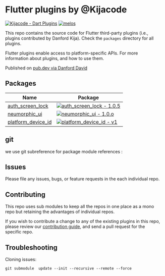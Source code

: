# Flutter plugins by @Kijacode

[![Kijacode - Dart Plugins](https://img.shields.io/badge/Kijacode-Dart_Plugins-2ea44f)](https://)
[![melos](https://img.shields.io/badge/maintained%20with-melos-f700ff.svg?style=flat-square)](https://github.com/invertase/melos)

This repo contains the source code for
Flutter third-party plugins (i.e., plugins contributed by Danford Kija).
Check the `packages` directory for all plugins.

Flutter plugins enable access to platform-specific APIs. For more information
about plugins, and how to use them.

Published on [pub.dev via Danford David](https://pub.dev/my-packages)

## Packages

<!-- START_PACKAGES -->
| Name | Package |
| --- | --- |
| [auth_screen_lock](https://pub.dev/packages/auth_screen_lock) | [![auth_screen_lock - 1.0.5](https://img.shields.io/badge/auth__screen__lock-1.0.5-2ea44f)](https://)|
| [neumorphic_ui ](https://pub.dev/packages/neumorphic_ui) | [![neumorphic_ui  - 1.0.o](https://img.shields.io/badge/neumorphic__ui_-1.0.o-2ea44f)](https://) 
| [ platform_device_id ](https://github.com/Kijacode/platform_device_id.git) | [![ platform_device_id  - v1](https://img.shields.io/badge/_platform__device__id_-v1-2ea44f)](https://)|
<!-- END_PACKAGES -->

## git

we use git subreference for package module references :



## Issues

Please file any issues, bugs, or feature requests in the each individual repo.

## Contributing

This repo uses sub modules to keep all the repos in one place as a mono repo but retaining the advantages of individual repos.

If you wish to contribute a change to any of the existing plugins in this repo,
please review our [contribution guide](https://github.com/Kijacode/dart-plugins),
and send a pull request for the specific repo.

## Troubleshooting

Cloning issues:

```
git submodule  update --init --recursive --remote --force
```

